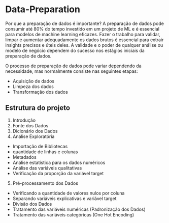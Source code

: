 # Data-Preparation

Por que a preparação de dados é importante?
A preparação de dados pode consumir até 80% do tempo investido em um projeto de ML e é essencial para modelos de machine learning eficazes.
Fazer o trabalho para validar, limpar e aumentar adequadamente os dados brutos é essencial para extrair insights precisos e úteis deles. 
A validade e o poder de qualquer análise ou modelo de negócio dependem do sucesso nos estágios iniciais da preparação de dados. 

O processo de preparação de dados pode variar dependendo da necessidade, mas normalmente consiste nas seguintes etapas:
* Aquisição de dados
* Limpeza dos dados
* Transformação dos dados

## Estrutura do projeto
1. Introdução
2. Fonte dos Dados
3. Dicionário dos Dados
4. Análise Exploratória
  - Importação de Bibliotecas
  - quantidade de linhas e colunas
  - Metadados
  - Análise estatística para os dados numéricos
  - Análise das variáveis qualitativas
  - Verificação da proporção da variável target
5. Pré-processamento dos Dados
  - Verificando a quantidade de valores nulos por coluna
  - Separando variáveis explicativas e variável target
  - Divisão dos Dados
  - Tratamento das variáveis numéricas (Padronização dos Dados)
  - Tratamento das variáveis categóricas (One Hot Encoding)
